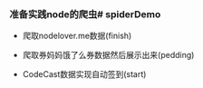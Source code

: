 ### 准备实践node的爬虫# spiderDemo

+ 爬取nodelover.me数据(finish)

+ 爬取券妈妈饿了么券数据然后展示出来(pedding)

+ CodeCast数据实现自动签到(start)